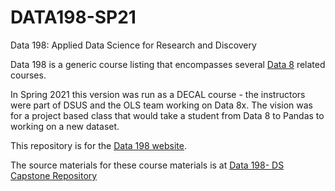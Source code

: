 # DATA198-SP21

Data 198: Applied Data Science for Research and Discovery

Data 198 is a generic course listing that encompasses several [Data 8](https://data8.org) related courses.

In Spring 2021 this version was run as a DECAL course - the instructors were part of DSUS and the OLS team working on Data 8x. The vision was for a project based class that would take a student from Data 8 to Pandas to working on a new dataset.  

This repository is for the [Data 198 website](https://ds-modules.github.io/DATA198-SP21.github.io/).

The source materials for these course materials is at [Data 198- DS Capstone Repository](https://github.com/ds-modules/DATA-198-SP21)


